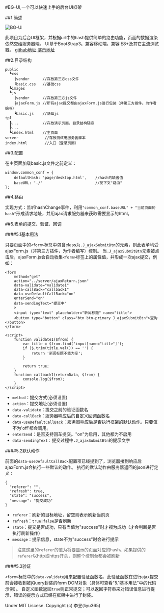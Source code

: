 #BG-UI,一个可以快速上手的后台UI框架

##1.简述

![BG-UI](https://liyu365.github.io/BG-UI/logo.png) 

此项目为后台UI框架，并根据url中的hash提供简单的路由功能，页面的数据渲染依然交给服务器端。
UI基于BootStrap3。兼容移动端。兼容IE8+及其它主流浏览器。 
[github地址](https://github.com/liyu365/BG-UI) 
[演示地址](https://liyu365.github.io/BG-UI/)

##2.目录结构

```
public
  ┗css
    ┠vendor      //存放第三方css文件
    ┗basic.css   //基础css
  ┗images
  ┗js
    ┠vendor      //存放第三方js文件
    ┠ajaxForm.js //所有ajax提交都由ajaxForm.js进行包装（非第三方插件，为作者编写）
    ┗basic.js    //基础js
tpl
  ┠...           //存放演示页面，目录结构随意
  ┠...
  ┗index.html    //主页面
server            //存放测试用服务器脚本
index.html        //入口（登录页面）
```

##3.配置

在主页面加载basic.js文件之前定义：

```
window.common_conf = {
    defaultHash: 'page/desktop.html',    //hash的缺省值
    baseURL: './'                        //见下文"路由"
};
```

##4.路由

实现方式：监听hashChange事件，利用`"common_conf.baseURL" + "当前页面的hash"`形成请求地址，并用ajax请求服务器来获取需要显示的html。

##5.表单的提交、验证、回调

####5.1基本用法

只要页面中的`<form>`标签中包含class为`.J_ajaxSubmitBtn`的元素，则此表单均受ajaxForm.js（非第三方插件，为作者编写）控制。
当`.J_ajaxSubmitBtn`元素被点击后，ajaxForm.js会自动收集`<form>`标签上的属性值，并形成一次ajax提交，例如：

```
<form
    method="get"
    action="../server/ajaxReturn.json"
    data-validate="validate1"
    data-callBack="callback1"
    data-useDefaultCallBack="on"
    enterSend="on"
    data-sendingText="提交中"
    >
    <input type="text" placeholder="新闻标题" name="title">
    <button type="button" class="btn btn-primary J_ajaxSubmitBtn">查询</button>
</form>

<script>
    function validate1($from) {
        var title = $from.find('input[name="title"]');
        if ($.trim(title.val()) == '') {
            return '新闻标题不能为空';
        }

        return true;
    }
    function callback1(returnData, $from) {
        console.log($from);
    }
</script>
```

* `method`：提交方式(必须设置)
* `action`：提交地址(必须设置)
* `data-validate`：提交之前的验证函数名
* `data-callBack`：服务器响应后的自定义回调函数名
* `data-useDefaultCallBack`：服务器响应后是否执行框架的默认动作。只要值不为'off'都会调用。
* `enterSend`：是否支持回车提交。"on"为启用，其他都为不启用
* `data-sendingText`：提交过程中`.J_ajaxSubmitBtn`的提示文字

####5.2默认动作

前面的`data-useDefaultCallBack`配置项已经提到了，浏览器接到响应后ajaxForm.js会执行一些默认的动作。
执行的默认动作由服务器返回的json进行定义：

```
{
  "referer": "",
  "refresh": true,
  "state": "success",
  "message": "提交成功"
}
```

* `referer`：刷新的目标地址，留空则表示刷新当前页
* `refresh`：`true|false`是否刷新
* `state`：提交是否成功，只有当值为"success"时才视为成功（才会判断是否执行刷新操作）
* `message`：提示信息，state不为"success"时会进行提示

>注意这里的`referer`的值为将要显示的页面对应的hash。如果提供的`referer`以http或https开头，则整个控制台都会被刷新

####5.3验证

`<form>`标签中的`data-validate`用来配置验证函数名，此验证函数在进行ajax提交前会接收到被jQuery封装的form DOM对象（具体可查看"5.1基本用法"中的代码示例）。
自定义函数返回`true`则正常提交；可以返回字符串来对错误信息进行提示，错误的提示方式已经在框架中进行了封装。

Under MIT Liscese. Copyright (c) 李昱(liyu365)